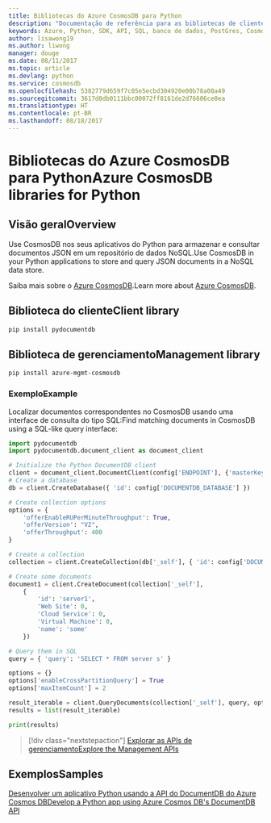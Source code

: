 ```yaml
---
title: Bibliotecas do Azure CosmosDB para Python
description: "Documentação de referência para as bibliotecas de cliente de Python para Cosmos DB"
keywords: Azure, Python, SDK, API, SQL, banco de dados, PostGres, CosmosDB, NoSQL
author: lisawong19
ms.author: liwong
manager: douge
ms.date: 08/11/2017
ms.topic: article
ms.devlang: python
ms.service: cosmosdb
ms.openlocfilehash: 5382779d659f7c85e5ecbd304920e00b78a08a49
ms.sourcegitcommit: 3617d0db0111bbc00072ff8161de2d76606ce0ea
ms.translationtype: HT
ms.contentlocale: pt-BR
ms.lasthandoff: 08/18/2017
---
```

# <a name="azure-cosmosdb-libraries-for-python"></a><span data-ttu-id="d3d9c-104">Bibliotecas do Azure CosmosDB para Python</span><span class="sxs-lookup"><span data-stu-id="d3d9c-104">Azure CosmosDB libraries for Python</span></span>

## <a name="overview"></a><span data-ttu-id="d3d9c-105">Visão geral</span><span class="sxs-lookup"><span data-stu-id="d3d9c-105">Overview</span></span>

<span data-ttu-id="d3d9c-106">Use CosmosDB nos seus aplicativos do Python para armazenar e consultar documentos JSON em um repositório de dados NoSQL.</span><span class="sxs-lookup"><span data-stu-id="d3d9c-106">Use CosmosDB in your Python applications to store and query JSON documents in a NoSQL data store.</span></span>

<span data-ttu-id="d3d9c-107">Saiba mais sobre o [Azure CosmosDB](https://docs.microsoft.com/azure/cosmos-db/introduction).</span><span class="sxs-lookup"><span data-stu-id="d3d9c-107">Learn more about [Azure CosmosDB](https://docs.microsoft.com/azure/cosmos-db/introduction).</span></span>

## <a name="client-library"></a><span data-ttu-id="d3d9c-108">Biblioteca do cliente</span><span class="sxs-lookup"><span data-stu-id="d3d9c-108">Client library</span></span>
 ```bash
pip install pydocumentdb
 ```

## <a name="management-library"></a><span data-ttu-id="d3d9c-109">Biblioteca de gerenciamento</span><span class="sxs-lookup"><span data-stu-id="d3d9c-109">Management library</span></span>
```bash
pip install azure-mgmt-cosmosdb
```

### <a name="example"></a><span data-ttu-id="d3d9c-110">Exemplo</span><span class="sxs-lookup"><span data-stu-id="d3d9c-110">Example</span></span>

<span data-ttu-id="d3d9c-111">Localizar documentos correspondentes no CosmosDB usando uma interface de consulta do tipo SQL:</span><span class="sxs-lookup"><span data-stu-id="d3d9c-111">Find matching documents in CosmosDB using a SQL-like query interface:</span></span>

```python
import pydocumentdb
import pydocumentdb.document_client as document_client

# Initialize the Python DocumentDB client
client = document_client.DocumentClient(config['ENDPOINT'], {'masterKey': config['MASTERKEY']})
# Create a database
db = client.CreateDatabase({ 'id': config['DOCUMENTDB_DATABASE'] })

# Create collection options
options = {
    'offerEnableRUPerMinuteThroughput': True,
    'offerVersion': "V2",
    'offerThroughput': 400
}

# Create a collection
collection = client.CreateCollection(db['_self'], { 'id': config['DOCUMENTDB_COLLECTION'] }, options)

# Create some documents
document1 = client.CreateDocument(collection['_self'],
    { 
        'id': 'server1',
        'Web Site': 0,
        'Cloud Service': 0,
        'Virtual Machine': 0,
        'name': 'some' 
    })

# Query them in SQL
query = { 'query': 'SELECT * FROM server s' }    

options = {} 
options['enableCrossPartitionQuery'] = True
options['maxItemCount'] = 2

result_iterable = client.QueryDocuments(collection['_self'], query, options)
results = list(result_iterable)

print(results)
```
> [!div class="nextstepaction"]
> [<span data-ttu-id="d3d9c-112">Explorar as APIs de gerenciamento</span><span class="sxs-lookup"><span data-stu-id="d3d9c-112">Explore the Management APIs</span></span>](/python/api/overview/azure/cosmosdb/managementlibrary)

## <a name="samples"></a><span data-ttu-id="d3d9c-113">Exemplos</span><span class="sxs-lookup"><span data-stu-id="d3d9c-113">Samples</span></span>

[<span data-ttu-id="d3d9c-114">Desenvolver um aplicativo Python usando a API do DocumentDB do Azure Cosmos DB</span><span class="sxs-lookup"><span data-stu-id="d3d9c-114">Develop a Python app using Azure Cosmos DB's DocumentDB API</span></span>](https://azure.microsoft.com/resources/samples/azure-cosmos-db-documentdb-python-getting-started/)


